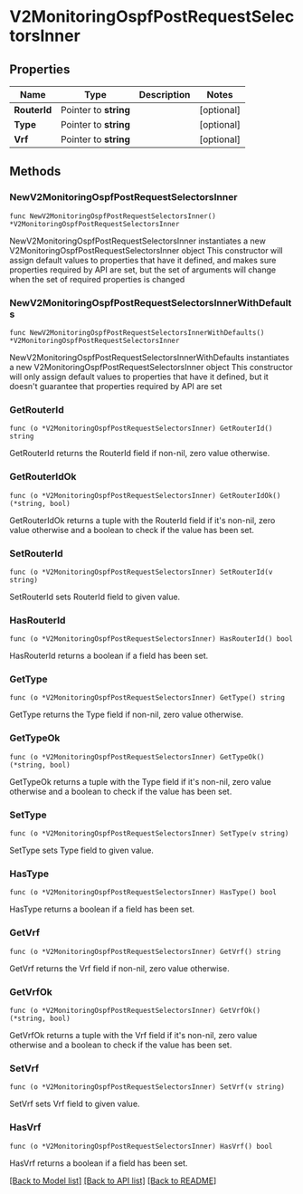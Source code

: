 # V2MonitoringOspfPostRequestSelectorsInner

## Properties

Name | Type | Description | Notes
------------ | ------------- | ------------- | -------------
**RouterId** | Pointer to **string** |  | [optional] 
**Type** | Pointer to **string** |  | [optional] 
**Vrf** | Pointer to **string** |  | [optional] 

## Methods

### NewV2MonitoringOspfPostRequestSelectorsInner

`func NewV2MonitoringOspfPostRequestSelectorsInner() *V2MonitoringOspfPostRequestSelectorsInner`

NewV2MonitoringOspfPostRequestSelectorsInner instantiates a new V2MonitoringOspfPostRequestSelectorsInner object
This constructor will assign default values to properties that have it defined,
and makes sure properties required by API are set, but the set of arguments
will change when the set of required properties is changed

### NewV2MonitoringOspfPostRequestSelectorsInnerWithDefaults

`func NewV2MonitoringOspfPostRequestSelectorsInnerWithDefaults() *V2MonitoringOspfPostRequestSelectorsInner`

NewV2MonitoringOspfPostRequestSelectorsInnerWithDefaults instantiates a new V2MonitoringOspfPostRequestSelectorsInner object
This constructor will only assign default values to properties that have it defined,
but it doesn't guarantee that properties required by API are set

### GetRouterId

`func (o *V2MonitoringOspfPostRequestSelectorsInner) GetRouterId() string`

GetRouterId returns the RouterId field if non-nil, zero value otherwise.

### GetRouterIdOk

`func (o *V2MonitoringOspfPostRequestSelectorsInner) GetRouterIdOk() (*string, bool)`

GetRouterIdOk returns a tuple with the RouterId field if it's non-nil, zero value otherwise
and a boolean to check if the value has been set.

### SetRouterId

`func (o *V2MonitoringOspfPostRequestSelectorsInner) SetRouterId(v string)`

SetRouterId sets RouterId field to given value.

### HasRouterId

`func (o *V2MonitoringOspfPostRequestSelectorsInner) HasRouterId() bool`

HasRouterId returns a boolean if a field has been set.

### GetType

`func (o *V2MonitoringOspfPostRequestSelectorsInner) GetType() string`

GetType returns the Type field if non-nil, zero value otherwise.

### GetTypeOk

`func (o *V2MonitoringOspfPostRequestSelectorsInner) GetTypeOk() (*string, bool)`

GetTypeOk returns a tuple with the Type field if it's non-nil, zero value otherwise
and a boolean to check if the value has been set.

### SetType

`func (o *V2MonitoringOspfPostRequestSelectorsInner) SetType(v string)`

SetType sets Type field to given value.

### HasType

`func (o *V2MonitoringOspfPostRequestSelectorsInner) HasType() bool`

HasType returns a boolean if a field has been set.

### GetVrf

`func (o *V2MonitoringOspfPostRequestSelectorsInner) GetVrf() string`

GetVrf returns the Vrf field if non-nil, zero value otherwise.

### GetVrfOk

`func (o *V2MonitoringOspfPostRequestSelectorsInner) GetVrfOk() (*string, bool)`

GetVrfOk returns a tuple with the Vrf field if it's non-nil, zero value otherwise
and a boolean to check if the value has been set.

### SetVrf

`func (o *V2MonitoringOspfPostRequestSelectorsInner) SetVrf(v string)`

SetVrf sets Vrf field to given value.

### HasVrf

`func (o *V2MonitoringOspfPostRequestSelectorsInner) HasVrf() bool`

HasVrf returns a boolean if a field has been set.


[[Back to Model list]](../README.md#documentation-for-models) [[Back to API list]](../README.md#documentation-for-api-endpoints) [[Back to README]](../README.md)


